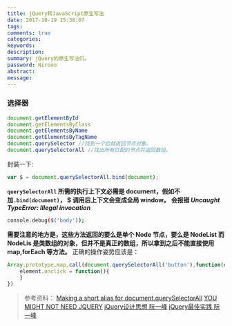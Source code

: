 ```yaml
---
title: jQuery转JavaScript原生写法
date: 2017-10-19 15:38:07
tags:
comments: true
categories:
keywords:
description:
summary: jQuery的原生写法们。
password: Nirooo
abstract: 
message: 
---
```


### 选择器
```js
document.getElementById
document.getElementsByClass
document.getElementsByName
document.getElementsByTagName
document.querySelector //找到一个后就返回节点对象。
document.querySelectorAll //找出所有匹配的节点并返回数组。
```
封装一下:
```js
var $ = document.querySelectorAll.bind(document);
```
**`querySelectorAll` 所需的执行上下文必需是 document，假如不加`.bind(document)`， $ 调用后上下文会变成全局 window。**
**会报错 *Uncaught TypeError: Illegal invocation***

```bash
console.debug($('body'));
```

**需要注意的地方是，这些方法返回的要么是单个 Node 节点，要么是 NodeList 而 NodeLis 是类数组的对象，但并不是真正的数组，所以拿到之后不能直接使用 map,forEach 等方法。**
正确的操作姿势应该是：
```js
Array.prototype.map.call(document.querySelectorAll('button'),function(element,index){
    element.onclick = function(){
    }
})
```
> 参考资料： 
[Making a short alias for document.querySelectorAll](https://stackoverflow.com/questions/13383886/making-a-short-alias-for-document-queryselectorall)
[YOU MIGHT NOT NEED JQUERY](http://youmightnotneedjquery.com/)
[jQuery设计思想 阮一峰](http://www.ruanyifeng.com/blog/2011/07/jquery_fundamentals.html)
[jQuery最佳实践 阮一峰](http://www.ruanyifeng.com/blog/2011/08/jquery_best_practices.html)

